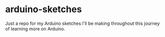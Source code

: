 # arduino-sketches
Just a repo for my Arduino sketches I'll be making throughout this journey of learning more on Arduino.
